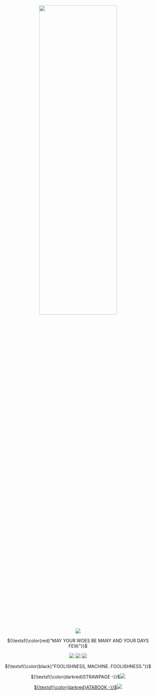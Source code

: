 <div align="center">
<img src="https://github.com/user-attachments/assets/36cf4180-8310-4ea4-9359-2d49c1984ed3" width="70%" height="50%"> 
  
![](https://komarev.com/ghpvc/?username=4ykai&color=c10f37&style=plastic&label=MORTALS) 

${\textsf{\color{red}"MAY YOUR WOES BE MANY AND YOUR DAYS FEW."}}$

<img src="https://64.media.tumblr.com/753498669013dd9bbe9a3b5ce889abba/bf1345544dee4f45-03/s100x200/03296eb4499229a79af184485083d24c666ea9e8.gifv"> <img src="https://64.media.tumblr.com/580551f263f71207a8b80cd5c83b3542/bf1345544dee4f45-b0/s100x200/313713988264ee870de10ae1c310f3a176d96b3f.gifv"> <img src="https://64.media.tumblr.com/6755801bfccd89844526a377e945109d/bf1345544dee4f45-41/s100x200/087265bcb1189861fad3cc34dbb7806df20cd5e5.gifv">

${\textsf{\color{black}"FOOLISHNESS, MACHINE. FOOLISHNESS."}}$


${\textsf{\color{darkred}STRAWPAGE -}}$<a href="https://v1ultra.straw.page"><img src="https://64.media.tumblr.com/133274a592665cb74e3c7c4e3f96dff7/0f1dd797b5574c42-33/s75x75_c1/c65153a27ff202eb0d4cd0a70310d5ca8f4bf795.gifv"> 

${\textsf{\color{darkred}ATABOOK -}}$<a href="https://4yokai.atabook.org/"><img src="https://64.media.tumblr.com/e93d2e996b768ded5a03cd9971258051/0f1dd797b5574c42-48/s75x75_c1/9612acd993be4ee33f2acb225e6d4afac79292a3.gifv">
